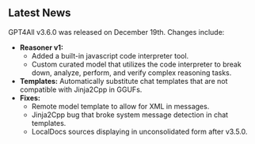 ## Latest News

GPT4All v3.6.0 was released on December 19th. Changes include:

* **Reasoner v1:**
  * Added a built-in javascript code interpreter tool.
  * Custom curated model that utilizes the code interpreter to break down, analyze, perform, and verify complex reasoning tasks.
* **Templates:** Automatically substitute chat templates that are not compatible with Jinja2Cpp in GGUFs.
* **Fixes:**
  * Remote model template to allow for XML in messages.
  * Jinja2Cpp bug that broke system message detection in chat templates.
  * LocalDocs sources displaying in unconsolidated form after v3.5.0.
